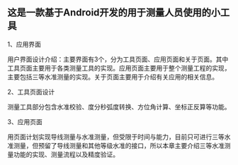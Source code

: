 ## **这是一款基于Android开发的用于测量人员使用的小工具**



1、应用界面

用户界面设计介绍：主要界面有3个，分为工具页面、应用页面和关于页面。其中工具页面主要用于各类测量工具的实现。应用页面主要用于整个测量工程的实现，主要包括三等水准测量的实现。关于页面主要用于介绍有关应用的相关信息。



2、工具页面设计

测量工具部分包含水准校验、度分秒弧度转换、方位角计算、坐标正反算等功能。



3、应用页面

用页面计划实现导线测量与水准测量，但受限于时间与能力，目前只可进行三等水准测量，但预留了导线测量和其他等级水准的接口，所以本章主要介绍三等水准测量功能的实现、测量流程以及精度验证。


